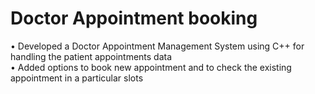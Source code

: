 # Doctor Appointment booking
• Developed a Doctor Appointment Management System using C++ for handling the patient appointments data                                                    
• Added options to book new appointment and to check the existing appointment in a particular slots
